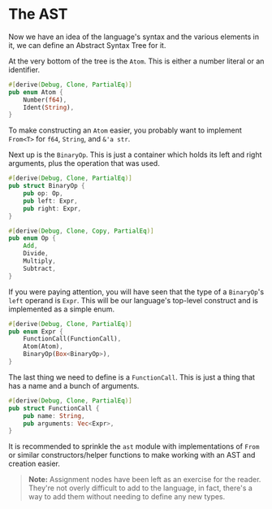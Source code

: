 # The AST

Now we have an idea of the language's syntax and the various elements in it,
we can define an Abstract Syntax Tree for it.

At the very bottom of the tree is the `Atom`. This is either a number literal or
an identifier.

```rust
#[derive(Debug, Clone, PartialEq)]
pub enum Atom {
    Number(f64),
    Ident(String),
}
```

To make constructing an `Atom` easier, you probably want to implement `From<T>`
for `f64`, `String`, and `&'a str`.

Next up is the `BinaryOp`. This is just a container which holds its left and 
right arguments, plus the operation that was used.

```rust
#[derive(Debug, Clone, PartialEq)]
pub struct BinaryOp {
    pub op: Op,
    pub left: Expr,
    pub right: Expr,
}

#[derive(Debug, Clone, Copy, PartialEq)]
pub enum Op {
    Add,
    Divide,
    Multiply,
    Subtract,
}
```

If you were paying attention, you will have seen that the type of a `BinaryOp`'s 
`left` operand is `Expr`. This will be our language's top-level construct and is
implemented as a simple enum.


```rust
#[derive(Debug, Clone, PartialEq)]
pub enum Expr {
    FunctionCall(FunctionCall),
    Atom(Atom),
    BinaryOp(Box<BinaryOp>),
}
```

The last thing we need to define is a `FunctionCall`. This is just a thing that
has a name and a bunch of arguments.

```rust
#[derive(Debug, Clone, PartialEq)]
pub struct FunctionCall {
    pub name: String,
    pub arguments: Vec<Expr>,
}
```

It is recommended to sprinkle the `ast` module with implementations of `From` or
similar constructors/helper functions to make working with an AST and creation
easier.

> **Note:** Assignment nodes have been left as an exercise for the reader. 
> They're not overly difficult to add to the language, in fact, there's a way to
> add them without needing to define any new types. 

